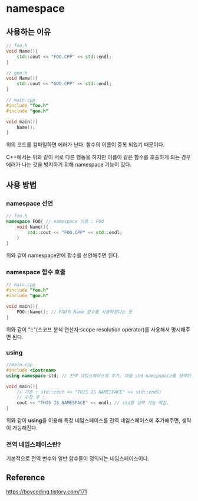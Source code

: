 # namespace

## 사용하는 이유

```c++
// foo.h
void Name(){
	std::cout << "FOO.CPP" << std::endl;
}
```
```c++
// goo.h
void Name(){
	std::cout << "GOO.CPP" << std::endl;
}
```


```c++
// main.cpp
#include "foo.h"
#include "goo.h"

void main(){
    Name();
}
```

위의 코드를 컴파일하면 에러가 난다. 함수의 이름이 중복 되었기 때문이다.

C++에서는 위와 같이 서로 다른 행동을 하지만 이름이 같은 함수를 호출하게 되는 경우 에러가 나는 것을 방지하기 위해 namespace 기능이 있다.



## 사용 방법

### namespace 선언
```c++
// foo.h
namespace FOO{ // namespace 이름 : FOO
    void Name(){
    	std::cout << "FOO.CPP" << std::endl;
    }
}
```
위와 같이 namespace안에 함수를 선언해주면 된다.

### namespace 함수 호출
```c++
// main.cpp
#include "foo.h"
#include "goo.h"

void main(){
    FOO::Name(); // FOO의 Name 함수를 사용하겠다는 뜻
}
```

위와 같이 "::"(스코프 분석 연산자:scope resolution operator)를 사용해서 명시해주면 된다.

### using

```C++
//main.cpp
#include <iostream>
using namespace std; // 전역 네임스페이스에 추가, 대충 std namepspace를 생략하겠다는 뜻.

void main(){
    // 기존 : std::cout << "THIS IS NAMESPACE" << std::endl;
    // 수정 후 :
    cout << "THIS IS NAMESPACE" << endl; // std를 생략 가능 해짐.
}
```

위와 같이 **using**을 이용해 특정 네임스페이스를 전역 네임스페이스에 추가해주면, 생략이 가능해진다.

### 전역 네임스페이스란?

기본적으로 전역 변수와 일반 함수들이 정의되는 네임스페이스이다.



## Reference 

https://boycoding.tistory.com/171
